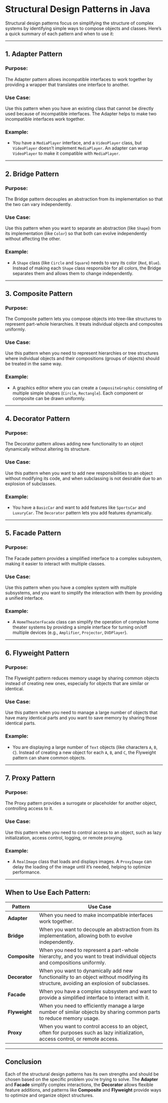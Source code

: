 # Structural Design Patterns in Java

Structural design patterns focus on simplifying the structure of complex systems by identifying simple ways to compose objects and classes. Here’s a quick summary of each pattern and when to use it:

---

## 1. **Adapter Pattern**

### **Purpose**:  
The Adapter pattern allows incompatible interfaces to work together by providing a wrapper that translates one interface to another.

### **Use Case**:  
Use this pattern when you have an existing class that cannot be directly used because of incompatible interfaces. The Adapter helps to make two incompatible interfaces work together.

### **Example**:  
- You have a `MediaPlayer` interface, and a `VideoPlayer` class, but `VideoPlayer` doesn’t implement `MediaPlayer`. An adapter can wrap `VideoPlayer` to make it compatible with `MediaPlayer`.

---

## 2. **Bridge Pattern**

### **Purpose**:  
The Bridge pattern decouples an abstraction from its implementation so that the two can vary independently.

### **Use Case**:  
Use this pattern when you want to separate an abstraction (like `Shape`) from its implementation (like `Color`) so that both can evolve independently without affecting the other.

### **Example**:  
- A `Shape` class (like `Circle` and `Square`) needs to vary its color (`Red`, `Blue`). Instead of making each `Shape` class responsible for all colors, the Bridge separates them and allows them to change independently.

---

## 3. **Composite Pattern**

### **Purpose**:  
The Composite pattern lets you compose objects into tree-like structures to represent part-whole hierarchies. It treats individual objects and composites uniformly.

### **Use Case**:  
Use this pattern when you need to represent hierarchies or tree structures where individual objects and their compositions (groups of objects) should be treated in the same way.

### **Example**:  
- A graphics editor where you can create a `CompositeGraphic` consisting of multiple simple shapes (`Circle`, `Rectangle`). Each component or composite can be drawn uniformly.

---

## 4. **Decorator Pattern**

### **Purpose**:  
The Decorator pattern allows adding new functionality to an object dynamically without altering its structure.

### **Use Case**:  
Use this pattern when you want to add new responsibilities to an object without modifying its code, and when subclassing is not desirable due to an explosion of subclasses.

### **Example**:  
- You have a `BasicCar` and want to add features like `SportsCar` and `LuxuryCar`. The `Decorator` pattern lets you add features dynamically.

---

## 5. **Facade Pattern**

### **Purpose**:  
The Facade pattern provides a simplified interface to a complex subsystem, making it easier to interact with multiple classes.

### **Use Case**:  
Use this pattern when you have a complex system with multiple subsystems, and you want to simplify the interaction with them by providing a unified interface.

### **Example**:  
- A `HomeTheaterFacade` class can simplify the operation of complex home theater systems by providing a simple interface for turning on/off multiple devices (e.g., `Amplifier`, `Projector`, `DVDPlayer`).

---

## 6. **Flyweight Pattern**

### **Purpose**:  
The Flyweight pattern reduces memory usage by sharing common objects instead of creating new ones, especially for objects that are similar or identical.

### **Use Case**:  
Use this pattern when you need to manage a large number of objects that have many identical parts and you want to save memory by sharing those identical parts.

### **Example**:  
- You are displaying a large number of `Text` objects (like characters `A`, `B`, `C`). Instead of creating a new object for each `A`, `B`, and `C`, the Flyweight pattern can share common objects.

---

## 7. **Proxy Pattern**

### **Purpose**:  
The Proxy pattern provides a surrogate or placeholder for another object, controlling access to it.

### **Use Case**:  
Use this pattern when you need to control access to an object, such as lazy initialization, access control, logging, or remote proxying.

### **Example**:  
- A `RealImage` class that loads and displays images. A `ProxyImage` can delay the loading of the image until it’s needed, helping to optimize performance.

---

## When to Use Each Pattern:

| **Pattern**          | **Use Case**                                                                                                                                               |
|----------------------|------------------------------------------------------------------------------------------------------------------------------------------------------------|
| **Adapter**          | When you need to make incompatible interfaces work together.                                                                                             |
| **Bridge**           | When you want to decouple an abstraction from its implementation, allowing both to evolve independently.                                                   |
| **Composite**        | When you need to represent a part-whole hierarchy, and you want to treat individual objects and compositions uniformly.                                     |
| **Decorator**        | When you want to dynamically add new functionality to an object without modifying its structure, avoiding an explosion of subclasses.                      |
| **Facade**           | When you have a complex subsystem and want to provide a simplified interface to interact with it.                                                          |
| **Flyweight**        | When you need to efficiently manage a large number of similar objects by sharing common parts to reduce memory usage.                                        |
| **Proxy**            | When you want to control access to an object, often for purposes such as lazy initialization, access control, or remote access.                            |

---

## Conclusion

Each of the structural design patterns has its own strengths and should be chosen based on the specific problem you're trying to solve. The **Adapter** and **Facade** simplify complex interactions, the **Decorator** allows flexible feature additions, and patterns like **Composite** and **Flyweight** provide ways to optimize and organize object structures.
